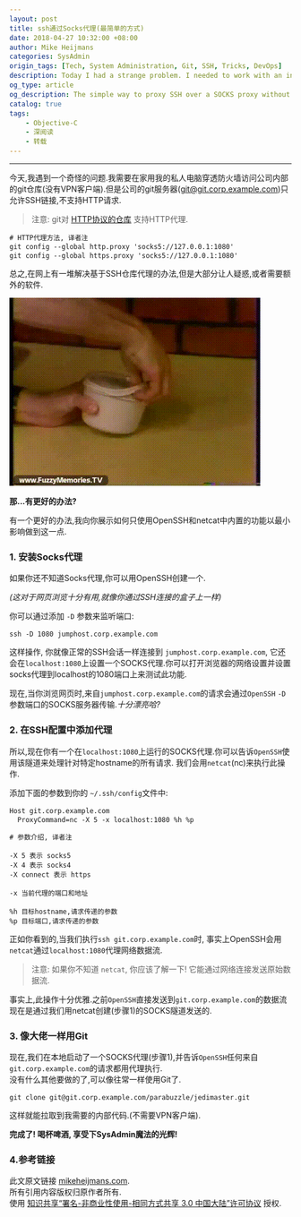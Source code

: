 ```yaml
---
layout: post
title: ssh通过Socks代理(最简单的方式)
date: 2018-04-27 10:32:00 +08:00
author: Mike Heijmans
categories: SysAdmin
origin_tags: [Tech, System Administration, Git, SSH, Tricks, DevOps]
description: Today I had a strange problem. I needed to work with an internal git repo behind a firewall from my home on my personal laptop. The git server only allows SSH connections (git@git.corp.example.com) and doesn't support HTTP requests.
og_type: article
og_description: The simple way to proxy SSH over a SOCKS proxy without any additional software.
catalog: true
tags:
    - Objective-C
    - 深阅读
    - 转载
---
```


***

今天,我遇到一个奇怪的问题.我需要在家用我的私人电脑穿透防火墙访问公司内部的git仓库(没有VPN客户端).但是公司的git服务器(git@git.corp.example.com)只允许SSH链接,不支持HTTP请求.

> 注意: git对 [HTTP协议的仓库](http://www.aireadfun.com/blog/2013/08/27/using-git-through-a-socks-proxy-or-ssh-tunnel/) 支持HTTP代理.

```shell
# HTTP代理方法, 译者注
git config --global http.proxy 'socks5://127.0.0.1:1080'
git config --global https.proxy 'socks5://127.0.0.1:1080'
```

总之,在网上有一堆解决基于SSH仓库代理的办法,但是大部分让人疑惑,或者需要额外的软件.

![img-responsive](/assets/images/proxy-ssh-over-socks/splat.gif)

**那...有更好的办法?**

有一个更好的办法,我向你展示如何只使用OpenSSH和netcat中内置的功能以最小影响做到这一点.

### 1. 安装Socks代理

如果你还不知道Socks代理,你可以用OpenSSH创建一个.

*(这对于网页浏览十分有用,就像你通过SSH连接的盒子上一样)*

你可以通过添加 `-D` 参数来监听端口:

```shell
ssh -D 1080 jumphost.corp.example.com
```

这样操作, 你就像正常的SSH会话一样连接到 `jumphost.corp.example.com`, 它还会在`localhost:1080`上设置一个SOCKS代理.你可以打开浏览器的网络设置并设置socks代理到localhost的1080端口上来测试此功能.

现在,当你浏览网页时,来自`jumphost.corp.example.com`的请求会通过`OpenSSH` `-D`参数端口的SOCKS服务器传输.*十分漂亮哈?*


### 2. 在SSH配置中添加代理

所以,现在你有一个在`localhost:1080`上运行的SOCKS代理.你可以告诉`OpenSSH`使用该隧道来处理针对特定hostname的所有请求.
我们会用`netcat`(nc)来执行此操作.

添加下面的参数到你的 ```~/.ssh/config```文件中:

```vim
Host git.corp.example.com
  ProxyCommand=nc -X 5 -x localhost:1080 %h %p
```

```shell
# 参数介绍, 译者注

-X 5 表示 socks5
-X 4 表示 socks4
-X connect 表示 https

-x 当前代理的端口和地址

%h 目标hostname,请求传递的参数
%p 目标端口,请求传递的参数

```

正如你看到的,当我们执行```ssh git.corp.example.com```时, 事实上OpenSSH会用`netcat`通过`localhost:1080`代理网络数据流.

> 注意: 如果你不知道 `netcat`, 你应该了解一下! 它能通过网络连接发送原始数据流.

事实上,此操作十分优雅.之前`OpenSSH`直接发送到`git.corp.example.com`的数据流现在是通过我们用netcat创建(步骤1)的SOCKS隧道发送的.

### 3. 像大佬一样用Git

现在,我们在本地启动了一个SOCKS代理(步骤1),并告诉`OpenSSH`任何来自`git.corp.example.com`的请求都用代理执行.  
没有什么其他要做的了,可以像往常一样使用Git了.

```shell
git clone git@git.corp.example.com/parabuzzle/jedimaster.git
```

这样就能拉取到我需要的内部代码.(不需要VPN客户端).

**完成了! 喝杯啤酒, 享受下SysAdmin魔法的光辉!**


### 4.参考链接

此文原文链接 [mikeheijmans.com][Link_1].  
所有引用内容版权归原作者所有.  
使用 [知识共享“署名-非商业性使用-相同方式共享 3.0 中国大陆”许可协议][Lisence] 授权.

[Lisence]: https://creativecommons.org/licenses/by-nc-sa/3.0/cn/

[Link_1]: http://www.mikeheijmans.com/sysadmin/2014/08/12/proxy-ssh-over-socks/